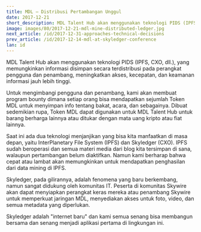 ```yaml
---
title: MDL – Distribusi Pertambangan Unggul
date: 2017-12-21
short_description: MDL Talent Hub akan menggunakan teknologi PIDS (IPFS, CXO, dll.)
image: images/80/2017-12-21-mdl-mine-distributed-ledger.jpg
next_article: /id/2017-12-31-approaches-technical-decisions
prev_article: /id/2017-12-14-mdl-at-skyledger-conference
lan: id
---
```


MDL Talent Hub akan menggunakan teknologi PIDS (IPFS, CXO, dll.), yang memungkinkan informasi disimpan secara terdistribusi pada perangkat pengguna dan penambang, meningkatkan akses, kecepatan, dan keamanan informasi jauh lebih tinggi.

Untuk mengimbangi pengguna dan penambang, kami akan membuat program bounty dimana setiap orang bisa mendapatkan sejumlah Token MDL untuk menyimpan info tentang bakat, acara, dan sebagainya. Dibuat sedemikian rupa, Token MDL dapat digunakan untuk MDL Talent Hub untuk barang berharga lainnya atau ditukar dengan mata uang kripto atau fiat lainnya.

Saat ini ada dua teknologi menjanjikan yang bisa kita manfaatkan di masa depan, yaitu InterPlanetary File System (IPFS) dan Skyledger (CXO). IPFS sudah beroperasi dan semua materi media dari blog kita tersimpan di sana, walaupun pertambangan belum diaktifkan. Namun kami berharap bahwa cepat atau lambat akan memungkinkan untuk mendapatkan penghasilan dari data mining di IPFS.

Skyledger, pada gilirannya, adalah fenomena yang baru berkembang, namun sangat didukung oleh komunitas IT. Peserta di komunitas Skywire akan dapat menyiapkan perangkat keras mereka atau penambang Skywire untuk memperkuat jaringan MDL, menyediakan akses untuk foto, video, dan semua metadata yang diperlukan.

Skyledger adalah "internet baru" dan kami semua senang bisa membangun bersama dan senang menjadi aplikasi pertama di lingkungan ini.
